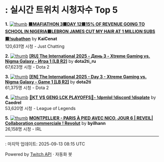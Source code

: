 # : 실시간 트위치 시청자수 Top 5

**1.** [![thumb](https://static-cdn.jtvnw.net/previews-ttv/live_user_kaicenat-320x180.jpg)](https://twitch.tv/KaiCenat)
**[🟥MAFIATHON 3🟥DAY 12🟥15% OF REVENUE GOING TO SCHOOL IN NIGERIA🟥LEBRON JAMES CUT MY HAIR AT 1 MILLION SUBS🟥!subathon](https://twitch.tv/KaiCenat)** by **KaiCenat**<br>120,631명 시청  - Just Chatting

**2.** [![thumb](https://static-cdn.jtvnw.net/previews-ttv/live_user_dota2ti_ru-320x180.jpg)](https://twitch.tv/dota2ti_ru)
**[[RU] The International 2025 - День 3 - Xtreme Gaming vs. Nigma Galaxy - Игра 1 [LB R2]](https://twitch.tv/dota2ti_ru)** by **dota2ti_ru**<br>67,623명 시청  - Dota 2

**3.** [![thumb](https://static-cdn.jtvnw.net/previews-ttv/live_user_dota2ti-320x180.jpg)](https://twitch.tv/dota2ti)
**[[EN] The International 2025 - Day 3 - Xtreme Gaming vs. Nigma Galaxy - Game 1 [LB R2]](https://twitch.tv/dota2ti)** by **dota2ti**<br>61,375명 시청  - Dota 2

**4.** [![thumb](https://static-cdn.jtvnw.net/previews-ttv/live_user_caedrel-320x180.jpg)](https://twitch.tv/Caedrel)
**[🔴KT VS GENG LCK PLAYOFFS🔴-  !dpmlol !discord !displate](https://twitch.tv/Caedrel)** by **Caedrel**<br>53,620명 시청  - League of Legends

**5.** [![thumb](https://static-cdn.jtvnw.net/previews-ttv/live_user_byilhann-320x180.jpg)](https://twitch.tv/byilhann)
**[MONTPELLIER - PARIS À PIED AVEC NICO, JOUR 6 | REVEIL| Collaboration commerciale ! Revolut](https://twitch.tv/byilhann)** by **byilhann**<br>26,158명 시청  - IRL


---
: 마지막 업데이트: 2025-09-13 08:15 UTC

Powered by [Twitch API](https://dev.twitch.tv/docs/api/reference) · 자동화 봇